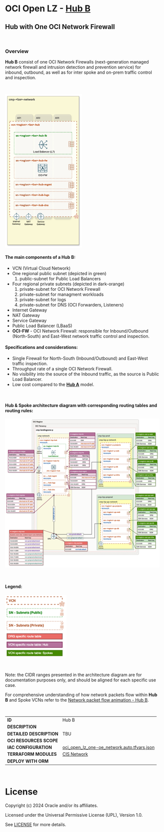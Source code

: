 # OCI Open LZ - [Hub B](#)
## Hub with One OCI Network Firewall

&nbsp; 

### Overview
**Hub B** consist of one OCI Network Firewalls (next-generation managed network firewall and intrusion detection and prevention service) for inbound, outbound, as well as for inter spoke and on-prem traffic control and inspection.

&nbsp; 

<img src="images/hub_b_design.png" width="250" height="value">

#### The main components of a **Hub B**:
- VCN (Virtual Cloud Network)
- One regional public subnet (depicted in green)
    1. public-subnet for Public Load Balancers
- Four regional private subnets (depicted in dark-orange)
    1. private-subnet for OCI Network Firewall
    2. private-subnet for managment workloads
    3. private-subnet for logs
    4. private-subnet for DNS (OCI Forwarders, Listeners)
- Internet Gateway
- NAT Gateway
- Service Gateway
- Public Load Balancer (LBaaS)
- **OCI-FW** - OCI Network Firewall: responsible for Inbound/Outbound (North-South) and East-West network traffic control and inspection.


#### Specifications and considerations:
- Single Firewall for North-South (Inbound/Outbound) and East-West traffic inspection.
- Throughput rate of a single OCI Network Firewall.
- No visibility into the source of the Inbound traffic, as the source is Public Load Balancer.
- Low cost compared to the **[Hub A](/addons/oci-hub-models/hub_a/readme.md)** model.
<br>

#### Hub & Spoke architecture diagram with corresponding routing tables and routing rules:

<img src="images/hub_b_routing.png" width="900" height="value">

&nbsp;

#### Legend:
<img src="images/oci_hub_models_legend.png" width="200" height="value">

&nbsp;

Note: the CIDR ranges presented in the architecture diagram are for documentation purposes only, and should be aligned for each specific use case.

For comprehensive understanding of how network packets flow within **Hub B** and Spoke VCNs refer to the [Network packet flow animation - Hub B](/addons/oci-hub-models/hub_b/hub-b-packet_flow.md).

&nbsp;

| |  |
|---|---| 
| **ID** | Hub B | 
| **DESCRIPTION** | 
| **DETAILED DESCRIPTION** | TBU |
| **OCI RESOURCES SCOPE** | |
| **IAC CONFIGURATION** | [oci_open_lz_one-oe_network.auto.tfvars.json](oci_open_lz_one-oe_network.auto.tfvars.json) |
| **TERRAFORM MODULES**| [CIS Network](https://github.com/oracle-quickstart/terraform-oci-cis-landing-zone-networking) |
| **DEPLOY WITH ORM** | |


&nbsp; 

# License

Copyright (c) 2024 Oracle and/or its affiliates.

Licensed under the Universal Permissive License (UPL), Version 1.0.

See [LICENSE](LICENSE) for more details.
